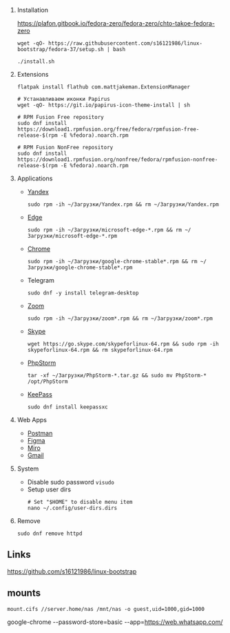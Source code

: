 1. Installation

   https://plafon.gitbook.io/fedora-zero/fedora-zero/chto-takoe-fedora-zero

   ```shell
   wget -qO- https://raw.githubusercontent.com/s16121986/linux-bootstrap/fedora-37/setup.sh | bash
   
   ./install.sh
   ```

2. Extensions

   ```shell
   flatpak install flathub com.mattjakeman.ExtensionManager
   
   # Устанавливаем иконки Papirus
   wget -qO- https://git.io/papirus-icon-theme-install | sh
   
   # RPM Fusion Free repository
   sudo dnf install https://download1.rpmfusion.org/free/fedora/rpmfusion-free-release-$(rpm -E %fedora).noarch.rpm
   
   # RPM Fusion NonFree repository
   sudo dnf install https://download1.rpmfusion.org/nonfree/fedora/rpmfusion-nonfree-release-$(rpm -E %fedora).noarch.rpm
   ```

3. Applications

    - [Yandex](https://browser.yandex.ru/beta/)
      ```
      sudo rpm -ih ~/Загрузки/Yandex.rpm && rm ~/Загрузки/Yandex.rpm
      ```
    - [Edge](https://www.microsoft.com/ru-ru/edge/download?form=MA13FW)
      ```
      sudo rpm -ih ~/Загрузки/microsoft-edge-*.rpm && rm ~/Загрузки/microsoft-edge-*.rpm
      ```
    - [Chrome](https://www.google.com/intl/ru/chrome/)
      ```
      sudo rpm -ih ~/Загрузки/google-chrome-stable*.rpm && rm ~/Загрузки/google-chrome-stable*.rpm
      ```
    - Telegram
      ```
      sudo dnf -y install telegram-desktop
      ```
    - [Zoom](https://zoom.us/download?os=linux)
      ```
      sudo rpm -ih ~/Загрузки/zoom*.rpm && rm ~/Загрузки/zoom*.rpm
      ```
    - [Skype](https://www.skype.com/ru/get-skype/)
      ```
      wget https://go.skype.com/skypeforlinux-64.rpm && sudo rpm -ih skypeforlinux-64.rpm && rm skypeforlinux-64.rpm
      ```

    - [PhpStorm](https://www.jetbrains.com/phpstorm/download/#section=linux)
      ```
      tar -xf ~/Загрузки/PhpStorm-*.tar.gz && sudo mv PhpStorm-* /opt/PhpStorm
      ```
    - [KeePass](https://keepassxc.org/download/#linux)
      ```
      sudo dnf install keepassxc
      ```

4. Web Apps

    - [Postman](https://www.postman.com/downloads/)
    - [Figma](https://www.figma.com/)
    - [Miro](https://miro.com/ru/)
    - [Gmail](https://mail.google.com/mail/u/0/#inbox)

5. System
    - Disable sudo password `visudo`
    - Setup user dirs
      ```shell
      # Set "$HOME" to disable menu item
      nano ~/.config/user-dirs.dirs
      ```

6. Remove
   ```
   sudo dnf remove httpd
   ```

## Links

https://github.com/s16121986/linux-bootstrap

## mounts

```shell
mount.cifs //server.home/nas /mnt/nas -o guest,uid=1000,gid=1000
```

google-chrome --password-store=basic --app=https://web.whatsapp.com/